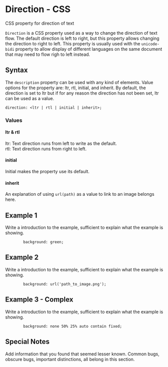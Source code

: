 # Direction - CSS 

CSS property for direction of text

`Direction` is a CSS property used as a way to change the direction of text flow. The default direction is left to right, but this property allows changing the direction to right to left. This property is usually used with the `unicode-bidi` property to allow display of different languages on the same document that may need to flow righ to left instead.


## Syntax

The `description` property can be used with any kind of elements. Value options for the property are: ltr, rtl, initial, and inherit. By default, the direction is set to ltr but if for any reason the direction has not been set, ltr can be used as a value.

```
direction: <ltr | rtl | initial | inherit>;
```

### Values

#### ltr & rtl
ltr: Text direction runs from left to write as the default.  
rtl: Text direction runs from right to left.

#### initial
Initial makes the property use its default.

#### inherit


An explanation of using `url(path)` as a value to link to an image belongs here.

## Example 1

Write a introduction to the example, sufficient to explain what the example is showing.

```
        background: green;
```

## Example 2

Write a introduction to the example, sufficient to explain what the example is showing.

```
        background: url('path_to_image.png');
```

## Example 3 - Complex

Write a introduction to the example, sufficient to explain what the example is showing.

```
        background: none 50% 25% auto contain fixed;
```

## Special Notes

Add information that you found that seemed lesser known. Common bugs, obscure bugs, important distinctions, all belong in this section.
